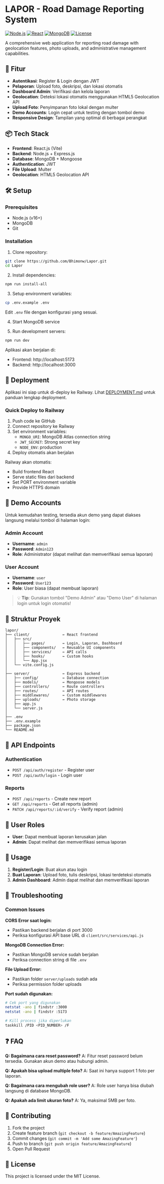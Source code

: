 # LAPOR - Road Damage Reporting System

[![Node.js](https://img.shields.io/badge/Node.js-16+-green.svg)](https://nodejs.org/)
[![React](https://img.shields.io/badge/React-18+-blue.svg)](https://reactjs.org/)
[![MongoDB](https://img.shields.io/badge/MongoDB-5+-green.svg)](https://mongodb.com/)
[![License](https://img.shields.io/badge/License-MIT-yellow.svg)](LICENSE)

A comprehensive web application for reporting road damage with geolocation features, photo uploads, and administrative management capabilities.

## 🚀 Fitur

- **Autentikasi**: Register & Login dengan JWT
- **Pelaporan**: Upload foto, deskripsi, dan lokasi otomatis
- **Dashboard Admin**: Verifikasi dan kelola laporan
- **Geolocation**: Deteksi lokasi otomatis menggunakan HTML5 Geolocation API
- **Upload Foto**: Penyimpanan foto lokal dengan multer
- **Demo Accounts**: Login cepat untuk testing dengan tombol demo
- **Responsive Design**: Tampilan yang optimal di berbagai perangkat

## 📦 Tech Stack

- **Frontend**: React.js (Vite)
- **Backend**: Node.js + Express.js
- **Database**: MongoDB + Mongoose
- **Authentication**: JWT
- **File Upload**: Multer
- **Geolocation**: HTML5 Geolocation API

## 🛠️ Setup

### Prerequisites
- Node.js (v16+)
- MongoDB
- Git

### Installation

1. Clone repository:
```bash
git clone https://github.com/Bhimonw/Lapor.git
cd Lapor
```

2. Install dependencies:
```bash
npm run install-all
```

3. Setup environment variables:
```bash
cp .env.example .env
```
Edit `.env` file dengan konfigurasi yang sesuai.

4. Start MongoDB service

5. Run development servers:
```bash
npm run dev
```

Aplikasi akan berjalan di:
- Frontend: http://localhost:5173
- Backend: http://localhost:3000

## 🚀 Deployment

Aplikasi ini siap untuk di-deploy ke Railway. Lihat [DEPLOYMENT.md](DEPLOYMENT.md) untuk panduan lengkap deployment.

### Quick Deploy to Railway

1. Push code ke GitHub
2. Connect repository ke Railway
3. Set environment variables:
   - `MONGO_URI`: MongoDB Atlas connection string
   - `JWT_SECRET`: Strong secret key
   - `NODE_ENV`: production
4. Deploy otomatis akan berjalan

Railway akan otomatis:
- Build frontend React
- Serve static files dari backend
- Set PORT environment variable
- Provide HTTPS domain

## 🎯 Demo Accounts

Untuk kemudahan testing, tersedia akun demo yang dapat diakses langsung melalui tombol di halaman login:

### Admin Account
- **Username**: `admin`
- **Password**: `Admin123`
- **Role**: Administrator (dapat melihat dan memverifikasi semua laporan)

### User Account
- **Username**: `user`
- **Password**: `User123`
- **Role**: User biasa (dapat membuat laporan)

> 💡 **Tip**: Gunakan tombol "Demo Admin" atau "Demo User" di halaman login untuk login otomatis!

## 📂 Struktur Proyek

```
lapor/
├── client/               ← React frontend
│   ├── src/
│   │   ├── pages/        ← Login, Laporan, Dashboard
│   │   ├── components/   ← Reusable UI components
│   │   ├── services/     ← API calls
│   │   ├── hooks/        ← Custom hooks
│   │   └── App.jsx
│   └── vite.config.js
│
├── server/               ← Express backend
│   ├── config/           ← Database connection
│   ├── models/           ← Mongoose models
│   ├── controllers/      ← Route controllers
│   ├── routes/           ← API routes
│   ├── middlewares/      ← Custom middlewares
│   ├── uploads/          ← Photo storage
│   ├── app.js
│   └── server.js
│
├── .env
├── .env.example
├── package.json
└── README.md
```

## 🔐 API Endpoints

### Authentication
- `POST /api/auth/register` - Register user
- `POST /api/auth/login` - Login user

### Reports
- `POST /api/reports` - Create new report
- `GET /api/reports` - Get all reports (admin)
- `PATCH /api/reports/:id/verify` - Verify report (admin)

## 👥 User Roles

- **User**: Dapat membuat laporan kerusakan jalan
- **Admin**: Dapat melihat dan memverifikasi semua laporan

## 📱 Usage

1. **Register/Login**: Buat akun atau login
2. **Buat Laporan**: Upload foto, tulis deskripsi, lokasi terdeteksi otomatis
3. **Admin Dashboard**: Admin dapat melihat dan memverifikasi laporan

## 🔧 Troubleshooting

### Common Issues

**CORS Error saat login:**
- Pastikan backend berjalan di port 3000
- Periksa konfigurasi API base URL di `client/src/services/api.js`

**MongoDB Connection Error:**
- Pastikan MongoDB service sudah berjalan
- Periksa connection string di file `.env`

**File Upload Error:**
- Pastikan folder `server/uploads` sudah ada
- Periksa permission folder uploads

**Port sudah digunakan:**
```bash
# Cek port yang digunakan
netstat -ano | findstr :3000
netstat -ano | findstr :5173

# Kill process jika diperlukan
taskkill /PID <PID_NUMBER> /F
```

## ❓ FAQ

**Q: Bagaimana cara reset password?**
A: Fitur reset password belum tersedia. Gunakan akun demo atau hubungi admin.

**Q: Apakah bisa upload multiple foto?**
A: Saat ini hanya support 1 foto per laporan.

**Q: Bagaimana cara mengubah role user?**
A: Role user hanya bisa diubah langsung di database MongoDB.

**Q: Apakah ada limit ukuran foto?**
A: Ya, maksimal 5MB per foto.

## 🤝 Contributing

1. Fork the project
2. Create feature branch (`git checkout -b feature/AmazingFeature`)
3. Commit changes (`git commit -m 'Add some AmazingFeature'`)
4. Push to branch (`git push origin feature/AmazingFeature`)
5. Open Pull Request

## 📄 License

This project is licensed under the MIT License.